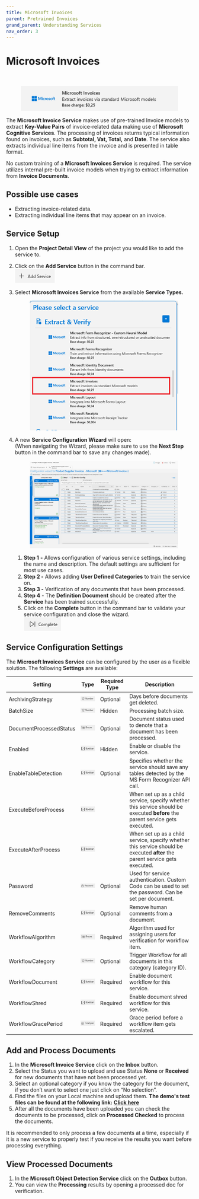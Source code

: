 ```yaml
---
title: Microsoft Invoices
parent: Pretrained Invoices
grand_parent: Understanding Services
nav_order: 3
---
```


# Microsoft Invoices

​

<figure><img src="../../.gitbook/assets/image (28) (1).png" alt=""><figcaption></figcaption></figure>

The ​**Microsoft Invoice Service** makes use of pre-trained Invoice models to extract **Key-Value Pairs** of invoice-related data making use of **Microsoft Cognitive Services**. The processing of invoices returns typical information found on invoices, such as **Subtotal, Vat, Total,** and **Date**. The service also extracts individual line items from the invoice and is presented in table format.

No custom training of a **Microsoft Invoices Service** is required. The service utilizes internal pre-built invoice models when trying to extract information from **Invoice Documents**.

## Possible use cases <a href="#possible-use-cases" id="possible-use-cases"></a>

* Extracting invoice-related data.
* Extracting individual line items that may appear on an invoice.

## Service Setup

1. Open the **Project Detail View** of the project you would like to add the service to.
2. Click on the **Add Service** button in the command bar.\
   ![](<../../.gitbook/assets/image (82) (1).png>)
3.  Select **Microsoft Invoices Service** from the available **Service Types.**

    <figure><img src="../../.gitbook/assets/image (27).png" alt=""><figcaption></figcaption></figure>
4.  A new **Service Configuration Wizard** will open:\
    (When navigating the Wizard, please make sure to use the **Next Step** button in the command bar to save any changes made).



    <figure><img src="../../.gitbook/assets/image (3) (5).png" alt=""><figcaption></figcaption></figure>

    1. **Step 1** **-** Allows configuration of various service settings, including the name and description. The default settings are sufficient for most use cases.
    2. **Step 2 -** Allows adding **User Defined Categories** to train the service on.
    3. **Step 3 -** Verification of any documents that have been processed.
    4. **Step 4** - The **Definition Document** should be created after the **Service** has been trained successfully.
    5. Click on the **Complete** button in the command bar to validate your service configuration and close the wizard.\
       ![](<../../.gitbook/assets/image (84) (1).png>)

## Service Configuration Settings

The **Microsoft Invoices Service** can be configured by the user as a flexible solution. The following **Settings** are available:

| Setting                 | Type                                                           | Required Type | Description                                                                                                                  |
| ----------------------- | -------------------------------------------------------------- | ------------- | ---------------------------------------------------------------------------------------------------------------------------- |
| ArchivingStrategy       | ![](<../../.gitbook/assets/image (5) (3) (1).png>)             | Optional      | Days before documents get deleted.                                                                                           |
| BatchSize               | ![](<../../.gitbook/assets/image (14) (6).png>)                | Hidden        | Processing batch size.                                                                                                       |
| DocumentProcessedStatus | ![](<../../.gitbook/assets/image (6) (4).png>)                 | Optional      | Document status used to denote that a document has been processed.                                                           |
| Enabled                 | ![](<../../.gitbook/assets/image (15) (5) (1).png>)            | Hidden        | Enable or disable the service.                                                                                               |
| EnableTableDetection    | ![](<../../.gitbook/assets/image (15) (1).png>)                | Optional      | Specifies whether the service should save any tables detected by the MS Form Recognizer API call.                            |
| ExecuteBeforeProcess    | ![](<../../.gitbook/assets/image (15) (5).png>)                |               | When set up as a child service, specify whether this service should be executed **before** the parent service gets executed. |
| ExecuteAfterProcess     | ![](<../../.gitbook/assets/image (1) (1) (3) (1) (2).png>)     |               | When set up as a child service, specify whether this service should be executed **after** the parent service gets executed.  |
| Password                | ![](<../../.gitbook/assets/image (3) (5) (1).png>)             | Optional      | Used for service authentication. Custom Code can be used to set the password. Can be set per document.                       |
| RemoveComments          | ![](<../../.gitbook/assets/image (1) (1) (3) (1) (2) (1).png>) | Optional      | Remove human comments from a document.                                                                                       |
| WorkflowAlgorithm       | ![](<../../.gitbook/assets/image (2) (7).png>)                 | Required      | Algorithm used for assigning users for verification for workflow item.                                                       |
| WorkflowCategory        | ![](<../../.gitbook/assets/image (14) (6).png>)                | Optional      | Trigger Workflow for all documents in this category (category ID).                                                           |
| WorkflowDocument        | ![](<../../.gitbook/assets/image (1) (1) (3) (1) (2) (4).png>) | Required      | Enable document workflow for this service.                                                                                   |
| WorkflowShred           | ![](<../../.gitbook/assets/image (1) (1) (3) (1) (2) (6).png>) | Required      | Enable document shred workflow for this service.                                                                             |
| WorkflowGracePeriod     | ![](<../../.gitbook/assets/image (13) (6).png>)                | Required      | Grace period before a workflow item gets escalated.                                                                          |

## Add and Process Documents <a href="#add-and-process-documents" id="add-and-process-documents"></a>

1. In the **Microsoft Invoice Service** click on the **Inbox** button.
2. Select the Status you want to upload and use Status **None** or **Received** for new documents that have not been processed yet.
3. Select an optional category if you know the category for the document, if you don’t want to select one just click on “No selection”.
4. Find the files on your Local machine and upload them. **The demo's test files can be found at the following link:** [**Click here**](https://docs.aiforged.com/DemoDocuments/ABBYY%20Classification%20%20Testing.zip)​
5. After all the documents have been uploaded you can check the documents to be processed, click on **Processed Checked** to process the documents.

It is recommended to only process a few documents at a time, especially if it is a new service to properly test if you receive the results you want before processing everything.

## View Processed Documents <a href="#view-processed-documents" id="view-processed-documents"></a>

1. In the **Microsoft Object Detection Service** click on the **Outbox** button.
2. You can view the **Processing** results by opening a processed doc for verification.
